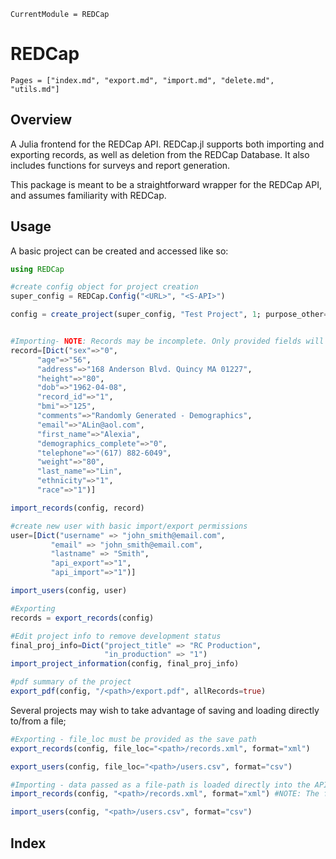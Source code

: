 ```@meta
CurrentModule = REDCap
```
# REDCap
```@contents
Pages = ["index.md", "export.md", "import.md", "delete.md", "utils.md"]
```

## Overview

A Julia frontend for the REDCap API. REDCap.jl supports both importing and exporting records, as well as deletion from the REDCap Database. It also includes functions for surveys and report generation.

This package is meant to be a straightforward wrapper for the REDCap API, and assumes familiarity with REDCap. 

## Usage

A basic project can be created and accessed like so:
```julia
using REDCap

#create config object for project creation
super_config = REDCap.Config("<URL>", "<S-API>")

config = create_project(super_config, "Test Project", 1; purpose_other="Testing REDCap.jl Functionality", project_notes="This is not an actual REDCap Database.")


#Importing- NOTE: Records may be incomplete. Only provided fields will be updated
record=[Dict("sex"=>"0",
	  "age"=>"56",
	  "address"=>"168 Anderson Blvd. Quincy MA 01227",
	  "height"=>"80",
	  "dob"=>"1962-04-08",
	  "record_id"=>"1",
	  "bmi"=>"125",
	  "comments"=>"Randomly Generated - Demographics",
	  "email"=>"ALin@aol.com",
	  "first_name"=>"Alexia",
	  "demographics_complete"=>"0",
	  "telephone"=>"(617) 882-6049",
	  "weight"=>"80",
	  "last_name"=>"Lin",
	  "ethnicity"=>"1",
	  "race"=>"1")]

import_records(config, record)

#create new user with basic import/export permissions
user=[Dict("username" => "john_smith@email.com",
		 "email" => "john_smith@email.com",
		 "lastname" => "Smith",
		 "api_export"=>"1",
		 "api_import"=>"1")]

import_users(config, user)

#Exporting
records = export_records(config)

#Edit project info to remove development status
final_proj_info=Dict("project_title" => "RC Production",
				  	 "in_production" => "1")
import_project_information(config, final_proj_info)

#pdf summary of the project
export_pdf(config, "/<path>/export.pdf", allRecords=true)
```

Several projects may wish to take advantage of saving and loading directly to/from a file;
```julia
#Exporting - file_loc must be provided as the save path
export_records(config, file_loc="<path>/records.xml", format="xml")

export_users(config, file_loc="<path>/users.csv", format="csv")

#Importing - data passed as a file-path is loaded directly into the API
import_records(config, "<path>/records.xml", format="xml") #NOTE: The format must match the file format you are uploading

import_users(config, "<path>/users.csv", format="csv")
```


## Index

```@index
```
